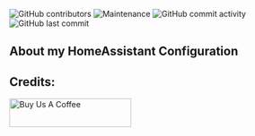 ![GitHub contributors](https://img.shields.io/github/contributors/sebiweise/HassIO)
![Maintenance](https://img.shields.io/maintenance/yes/2021)
![GitHub commit activity](https://img.shields.io/github/commit-activity/m/sebiweise/HassIO)
![GitHub last commit](https://img.shields.io/github/last-commit/sebiweise/HassIO)

## About my HomeAssistant Configuration

## Credits:
<a href="https://www.buymeacoffee.com/sebiweise" target="_blank"><img src="https://cdn.buymeacoffee.com/buttons/v2/default-blue.png" alt="Buy Us A Coffee" height="51px" width="217px" /></a>
